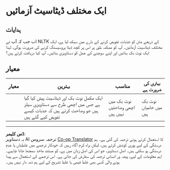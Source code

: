 <!--
CO_OP_TRANSLATOR_METADATA:
{
  "original_hash": "daf144daa552da6a7d442aff6f3e77d8",
  "translation_date": "2025-08-29T14:38:51+00:00",
  "source_file": "6-NLP/5-Hotel-Reviews-2/assignment.md",
  "language_code": "ur"
}
-->
# ایک مختلف ڈیٹاسیٹ آزمائیں

## ہدایات

اب جب کہ آپ نے NLTK کے ذریعے متن کو جذبات تفویض کرنے کے بارے میں سیکھ لیا ہے، ایک مختلف ڈیٹاسیٹ آزمائیں۔ آپ کو ممکنہ طور پر اس پر کچھ ڈیٹا پروسیسنگ کرنے کی ضرورت ہوگی، لہذا ایک نوٹ بک بنائیں اور اپنے سوچنے کے عمل کو دستاویزی بنائیں۔ آپ کیا دریافت کرتے ہیں؟

## معیار

| معیار | بہترین                                                                                                             | مناسب                                  | بہتری کی ضرورت ہے      |
| ------ | ------------------------------------------------------------------------------------------------------------------ | --------------------------------------- | ---------------------- |
|        | ایک مکمل نوٹ بک اور ڈیٹاسیٹ پیش کیا گیا ہے جس میں اچھی طرح سے دستاویزی سیلز ہیں جو وضاحت کرتے ہیں کہ جذبات کیسے تفویض کیے گئے ہیں | نوٹ بک میں اچھی وضاحتیں نہیں ہیں       | نوٹ بک میں خامیاں ہیں |

---

**ڈس کلیمر**:  
یہ دستاویز AI ترجمہ سروس [Co-op Translator](https://github.com/Azure/co-op-translator) کا استعمال کرتے ہوئے ترجمہ کی گئی ہے۔ ہم درستگی کے لیے پوری کوشش کرتے ہیں، لیکن براہ کرم آگاہ رہیں کہ خودکار ترجمے میں غلطیاں یا عدم درستگی ہو سکتی ہیں۔ اصل دستاویز، جو اس کی اصل زبان میں ہے، کو مستند ماخذ سمجھا جانا چاہیے۔ اہم معلومات کے لیے، پیشہ ور انسانی ترجمہ کی سفارش کی جاتی ہے۔ اس ترجمے کے استعمال سے پیدا ہونے والی کسی بھی غلط فہمی یا غلط تشریح کے لیے ہم ذمہ دار نہیں ہیں۔